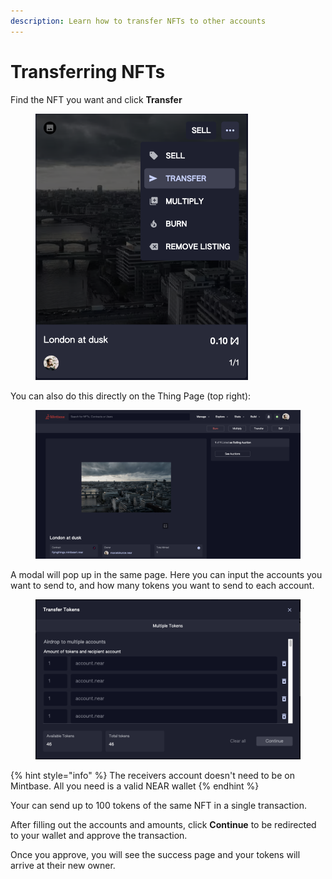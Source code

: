 ```yaml
---
description: Learn how to transfer NFTs to other accounts
---
```


# Transferring NFTs

Find the NFT you want and click **Transfer**

<figure><img src="../../.gitbook/assets/Screenshot 2023-07-05 at 17.46.46.png" alt="" width="340"><figcaption></figcaption></figure>

You can also do this directly on the Thing Page (top right):

<figure><img src="../../.gitbook/assets/Screenshot 2023-07-05 at 18.44.27.png" alt=""><figcaption></figcaption></figure>

A modal will pop up in the same page. Here you can input the accounts you want to send to, and how many tokens you want to send to each account.

<figure><img src="../../.gitbook/assets/Screenshot 2023-04-11 at 17.41.43.png" alt=""><figcaption></figcaption></figure>

{% hint style="info" %}
The receivers account doesn't need to be on Mintbase. All you need is a valid NEAR wallet
{% endhint %}

Your can send up to 100 tokens of the same NFT in a single transaction.

After filling out the accounts and amounts, click **Continue** to be redirected to your wallet and approve the transaction.

Once you approve, you will see the success page and your tokens will arrive at their new owner.
